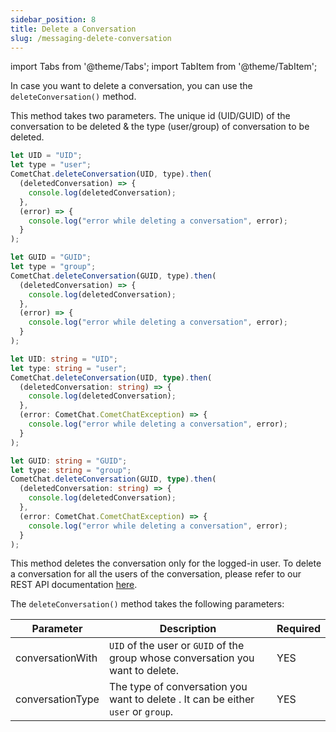 ```yaml
---
sidebar_position: 8
title: Delete a Conversation
slug: /messaging-delete-conversation
---
```


import Tabs from '@theme/Tabs';
import TabItem from '@theme/TabItem';

In case you want to delete a conversation, you can use the `deleteConversation()` method.

This method takes two parameters. The unique id (UID/GUID) of the conversation to be deleted & the type (user/group) of conversation to be deleted.

<Tabs>
<TabItem value="js1" label="Delete User Conversation(Javascript))">

```js
let UID = "UID";
let type = "user";
CometChat.deleteConversation(UID, type).then(
  (deletedConversation) => {
    console.log(deletedConversation);
  },
  (error) => {
    console.log("error while deleting a conversation", error);
  }
);
```

</TabItem>

<TabItem value="ts1" label="Delete Group Conversation(Javascript))">

```js
let GUID = "GUID";
let type = "group";
CometChat.deleteConversation(GUID, type).then(
  (deletedConversation) => {
    console.log(deletedConversation);
  },
  (error) => {
    console.log("error while deleting a conversation", error);
  }
);
```

</TabItem>
<TabItem value="js" label="Delete User Conversation(Typescript)">

```ts
let UID: string = "UID";
let type: string = "user";
CometChat.deleteConversation(UID, type).then(
  (deletedConversation: string) => {
    console.log(deletedConversation);
  },
  (error: CometChat.CometChatException) => {
    console.log("error while deleting a conversation", error);
  }
);
```

</TabItem>

<TabItem value="ts" label="Delete Group Conversation(Typescript))">

```ts
let GUID: string = "GUID";
let type: string = "group";
CometChat.deleteConversation(GUID, type).then(
  (deletedConversation: string) => {
    console.log(deletedConversation);
  },
  (error: CometChat.CometChatException) => {
    console.log("error while deleting a conversation", error);
  }
);
```

</TabItem>
</Tabs>

This method deletes the conversation only for the logged-in user. To delete a conversation for all the users of the conversation, please refer to our REST API documentation [here](https://api-explorer.cometchat.com/reference/chat-apis).

The `deleteConversation()` method takes the following parameters:

| Parameter        | Description                                                                       | Required |
| ---------------- | --------------------------------------------------------------------------------- | -------- |
| conversationWith | `UID` of the user or `GUID` of the group whose conversation you want to delete.   | YES      |
| conversationType | The type of conversation you want to delete . It can be either `user` or `group`. | YES      |
